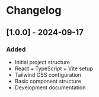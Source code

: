 # Changelog

## [1.0.0] - 2024-09-17
### Added
- Initial project structure
- React + TypeScript + Vite setup
- Tailwind CSS configuration
- Basic component structure
- Development documentation